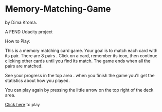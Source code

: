# Memory-Matching-Game 
by Dima Kroma.

A FEND Udacity project

How to Play:

This is a memory matching card game. Your goal is to match each card with its pair. There are 8 pairs .
Click on a card, remember its icon, then continue clicking other cards until you find its match. The game ends when all the pairs are matched.

See your progress in the top area .
when you finish the game  you'll get the statistics about how you played.

You can play again by pressing the little arrow on the top right of the deck area.

[Click here](http://htmlpreview.github.io/?https://github.com/dimakm/Memory-Matching-Game/blob/master/index.html) to play
